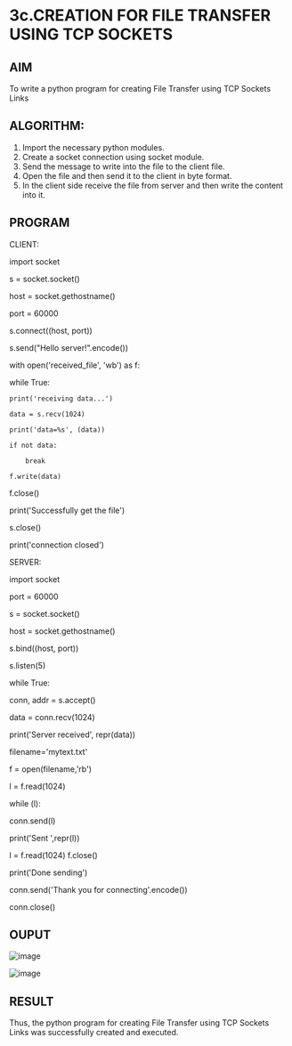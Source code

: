 # 3c.CREATION FOR FILE TRANSFER USING TCP SOCKETS
## AIM
To write a python program for creating File Transfer using TCP Sockets Links
## ALGORITHM:
1. Import the necessary python modules.
2. Create a socket connection using socket module.
3. Send the message to write into the file to the client file.
4. Open the file and then send it to the client in byte format.
5. In the client side receive the file from server and then write the content into it.
## PROGRAM
CLIENT:

import socket

s = socket.socket()

host = socket.gethostname()

port = 60000

s.connect((host, port))

s.send("Hello server!".encode())

with open('received_file', 'wb') as f:

while True: 

    print('receiving data...') 
    
    data = s.recv(1024) 
    
    print('data=%s', (data)) 
    
    if not data: 
    
        break 

    f.write(data) 
f.close()

print('Successfully get the file')

s.close()

print('connection closed')

SERVER:

import socket

port = 60000

s = socket.socket()

host = socket.gethostname()

s.bind((host, port))

s.listen(5)

while True:

conn, addr = s.accept()

data = conn.recv(1024)

print('Server received', repr(data))

filename='mytext.txt'

f = open(filename,'rb')

l = f.read(1024)

while (l):

  conn.send(l) 
  
  print('Sent ',repr(l))
  
  l = f.read(1024) 
f.close()

print('Done sending')

conn.send('Thank you for connecting'.encode())

conn.close()


## OUPUT
![image](https://github.com/Santhoshstudent/3c.FILE_TRANSFER_USING_TCP_SOCKETS/assets/145446853/6ec82b9e-25cf-410e-9ea1-50d496ce5ef3)

![image](https://github.com/Santhoshstudent/3c.FILE_TRANSFER_USING_TCP_SOCKETS/assets/145446853/9004064c-45b2-41ad-826e-7eb31481c31d)


## RESULT
Thus, the python program for creating File Transfer using TCP Sockets Links was 
successfully created and executed.
